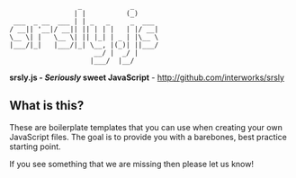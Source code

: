                      _            _      
                    | |          (_)     
     ___  _ __  ___ | | _   _     _  ___ 
    / __|| '__|/ __|| || | | |   | |/ __|
    \__ \| |   \__ \| || |_| | _ | |\__ \
    |___/|_|   |___/|_| \__, |(_)| ||___/
                         __/ |  _/ |     
                        |___/  |__/      

**srsly.js - _Seriously_ sweet JavaScript** - http://github.com/interworks/srsly

## What is this?

These are boilerplate templates that you can use when creating your own
JavaScript files. The goal is to provide you with a barebones, best practice
starting point.

If you see something that we are missing then please let us know!